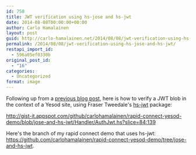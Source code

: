 ```yaml
---
id: 750
title: JWT verification using hs-jose and hs-jwt
date: 2014-08-08T00:00:00+00:00
author: Carlo Hamalainen
layout: post
guid: http://carlo-hamalainen.net/2014/08/08/jwt-verification-using-hs-jose-and-hs-jwt/
permalink: /2014/08/08/jwt-verification-using-hs-jose-and-hs-jwt/
restapi_import_id:
  - 596a05ef0330b
original_post_id:
  - "16"
categories:
  - Uncategorized
format: image
---
```

Following up from a [previous blog post](http://carlo-hamalainen.net/blog/2014/8/3/haskell-yesod-aaf-rapid-connect-demo), here is how to verify a JWT blob in the context of a Yesod site, using Fraser Tweedale's [hs-jwt](https://github.com/frasertweedale/hs-jwt) package: 

<http://gist-it.appspot.com/github/carlohamalainen/rapid-connect-yesod-demo/blob/jose-and-hs-jwt/Handler/AuthJwt.hs?slice=84:139> 



Here's the branch of my rapid connect demo that uses hs-jwt: <https://github.com/carlohamalainen/rapid-connect-yesod-demo/tree/jose-and-hs-jwt>.